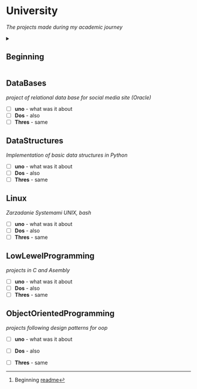 # University
_The projects made during my academic journey_

<details>
  <summary><h2>Beginning</summary>
  
  Consists of my firs year small scripts in Python (it have sentimental value)[^1].
  - [ ] **uno** - what was it about
  - [ ] **Dos** - also
  - [ ] **Thres** - same
  
  This is a second line.
  
</details>

[^1]: Beginning [readme](Beginning/README.md)


## DataBases
_project of relational data base for social media site (Oracle)_
- [ ] **uno** - what was it about
- [ ] **Dos** - also
- [ ] **Thres** - same

## DataStructures
_Implementation of basic data structures in Python_
- [ ] **uno** - what was it about
- [ ] **Dos** - also
- [ ] **Thres** - same

## Linux
_Zarzadanie Systemami UNIX, bash_
- [ ] **uno** - what was it about
- [ ] **Dos** - also
- [ ] **Thres** - same

## LowLewelProgramming
_projects in C and Asembly_
- [ ] **uno** - what was it about
- [ ] **Dos** - also
- [ ] **Thres** - same

## ObjectOrientedProgramming
_projects following design patterns for oop_
- [ ] **uno** - what was it about
- [ ] **Dos** - also
- [ ] **Thres** - same


